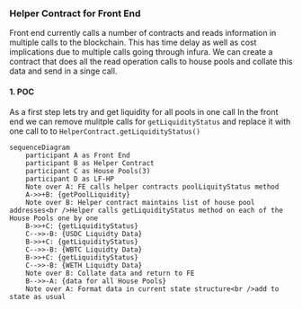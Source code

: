 ### Helper Contract for Front End

Front end currently calls a number of contracts and reads information in multiple calls to the blockchain.
This has time delay as well as cost implications due to multiple calls going through infura.
We can create a contract that does all the read operation calls to house pools and collate this data and send in a singe call.

#### 1. POC

As a first step lets try and get liquidity for all pools in one call
In the front end we can remove mulitple calls for `getLiquidityStatus` and replace it with one call to to `HelperContract.getLiquidityStatus()`

```mermaid
sequenceDiagram
    participant A as Front End
    participant B as Helper Contract
    participant C as House Pools(3)
    participant D as LF-HP
    Note over A: FE calls helper contracts poolLiquityStatus method
    A->>+B: {getPoolLiquidity}
    Note over B: Helper contract maintains list of house pool addresses<br />Helper calls getLiquidityStatus method on each of the House Pools one by one
    B->>+C: {getLiquidityStatus}
    C-->>-B: {USDC Liquidty Data}
    B->>+C: {getLiquidityStatus}
    C-->>-B: {WBTC Liquidty Data}
    B->>+C: {getLiquidityStatus}
    C-->>-B: {WETH Liquidty Data}
    Note over B: Collate data and return to FE
    B-->>-A: {data for all House Pools}
    Note over A: Format data in current state structure<br />add to state as usual
```
